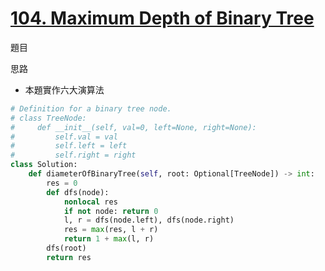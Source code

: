 # [104. Maximum Depth of Binary Tree](https://leetcode.com/problems/maximum-depth-of-binary-tree/description/)
題目

思路
- 本題實作六大演算法
```python
# Definition for a binary tree node.
# class TreeNode:
#     def __init__(self, val=0, left=None, right=None):
#         self.val = val
#         self.left = left
#         self.right = right
class Solution:
    def diameterOfBinaryTree(self, root: Optional[TreeNode]) -> int:
        res = 0
        def dfs(node):
            nonlocal res
            if not node: return 0
            l, r = dfs(node.left), dfs(node.right)
            res = max(res, l + r)
            return 1 + max(l, r)
        dfs(root)
        return res
```